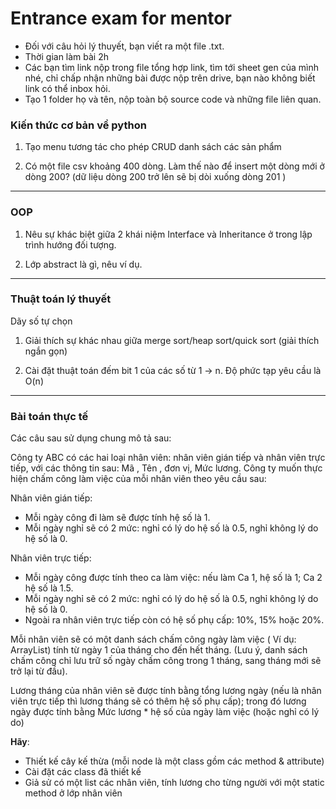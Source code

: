 # Entrance exam for mentor

- Đối với câu hỏi lý thuyết, bạn viết ra một file .txt.
- Thời gian làm bài 2h
- Các bạn tìm link nộp trong file tổng hợp link, tìm tới sheet gen của mình nhé, chỉ chấp nhận những bài được nộp trên drive, bạn nào không biết link có thể inbox hỏi.
- Tạo 1 folder họ và tên, nộp toàn bộ source code và những file liên quan. 

### Kiến thức cơ bản về python

1. Tạo menu tương tác cho phép CRUD danh sách các sản phẩm


2. Có một file csv khoảng 400 dòng. Làm thế nào để insert một dòng mới ở dòng 200? (dữ liệu dòng 200 trở lên sẽ bị dòi xuống dòng 201 )

---

### OOP
1. Nêu sự khác biệt giữa 2 khái niệm Interface và Inheritance ở trong lập trình hướng đối tượng.

2. Lớp abstract là gì, nêu ví dụ.

---


### Thuật toán lý thuyết

Dãy số tự chọn
1. Giải thích sự khác nhau giữa merge sort/heap sort/quick sort (giải thích ngắn gọn)

2. Cài đặt thuật toán đếm bit 1 của các số từ 1 -> n. Độ phức tạp yêu cầu là O(n)

---

### Bài toán thực tế

Các câu sau sử dụng chung mô tả sau:  

Công ty ABC có các hai loại nhân viên: nhân viên gián tiếp và nhân viên trực tiếp, với các thông
tin sau: Mã , Tên , đơn vị, Mức lương. Công ty muốn thực hiện chấm công làm việc của mỗi nhân viên theo yêu cầu sau:

Nhân viên gián tiếp:
- Mỗi ngày công đi làm sẽ được tính hệ số là 1.
- Mỗi ngày nghỉ sẽ có 2 mức: nghỉ có lý do hệ số là 0.5, nghỉ không lý do hệ số là 0.

Nhân viên trực tiếp:

- Mỗi ngày công được tính theo ca làm việc: nếu làm Ca 1, hệ số là 1; Ca 2 hệ số là 1.5.
- Mỗi ngày nghỉ sẽ có 2 mức: nghỉ có lý do hệ số là 0.5, nghỉ không lý do hệ số là 0.
- Ngoài ra nhân viên trực tiếp còn có hệ số phụ cấp: 10%, 15% hoặc 20%.

Mỗi nhân viên sẽ có một danh sách chấm công ngày làm việc ( Ví dụ: ArrayList) tính từ ngày 1
của tháng cho đến hết tháng. (Lưu ý, danh sách chấm công chỉ lưu trữ số ngày chấm công trong
1 tháng, sang tháng mới sẽ trở lại từ đầu).  

Lương tháng của nhân viên sẽ được tính bằng tổng lương ngày (nếu là nhân viên trực tiếp thì
lương tháng sẽ có thêm hệ số phụ cấp); trong đó lương ngày được tính bằng Mức lương * hệ số
của ngày làm việc (hoặc nghỉ có lý do)

**Hãy**:
- Thiết kế cây kế thừa (mỗi node là một class gồm các method & attribute)
- Cài đặt các class đã thiết kế
- Giả sử có một list các nhân viên, tính lương cho từng người với một static method ở lớp nhân viên
